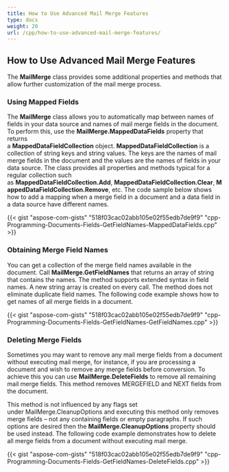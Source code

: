 ```yaml
---
title: How to Use Advanced Mail Merge Features
type: docs
weight: 20
url: /cpp/how-to-use-advanced-mail-merge-features/
---
```


## How to Use Advanced Mail Merge Features

The **MailMerge** class provides some additional properties and methods that allow further customization of the mail merge process.

### Using Mapped Fields

The **MailMerge** class allows you to automatically map between names of fields in your data source and names of mail merge fields in the document. To perform this, use the **MailMerge.MappedDataFields** property that returns a **MappedDataFieldCollection** object. **MappedDataFieldCollection** is a collection of string keys and string values. The keys are the names of mail merge fields in the document and the values are the names of fields in your data source. The class provides all properties and methods typical for a regular collection such as **MappedDataFieldCollection.Add**, **MappedDataFieldCollection.Clear**, **MappedDataFieldCollection.Remove**, etc. The code sample below shows how to add a mapping when a merge field in a document and a data field in a data source have different names.

{{< gist "aspose-com-gists" "518f03cac02abb105e02f55edb7de9f9" "cpp-Programming-Documents-Fields-GetFieldNames-MappedDataFields.cpp" >}}

### Obtaining Merge Field Names

You can get a collection of the merge field names available in the document. Call **MailMerge.GetFieldNames** that returns an array of string that contains the names. The method supports extended syntax in field names. A new string array is created on every call. The method does not eliminate duplicate field names. The following code example shows how to get names of all merge fields in a document.

{{< gist "aspose-com-gists" "518f03cac02abb105e02f55edb7de9f9" "cpp-Programming-Documents-Fields-GetFieldNames-GetFieldNames.cpp" >}}

### Deleting Merge Fields

Sometimes you may want to remove any mail merge fields from a document without executing mail merge, for instance, if you are processing a document and wish to remove any merge fields before conversion. To achieve this you can use **MailMerge.DeleteFields** to remove all remaining mail merge fields. This method removes MERGEFIELD and NEXT fields from the document.

This method is not influenced by any flags set under MailMerge.CleanupOptions and executing this method only removes merge fields – not any containing fields or empty paragraphs. If such options are desired then the **MailMerge.CleanupOptions** property should be used instead. The following code example demonstrates how to delete all merge fields from a document without executing mail merge.

{{< gist "aspose-com-gists" "518f03cac02abb105e02f55edb7de9f9" "cpp-Programming-Documents-Fields-GetFieldNames-DeleteFields.cpp" >}}

